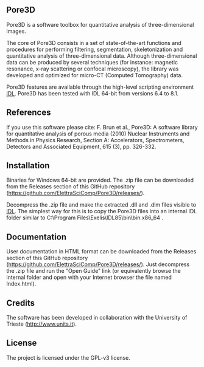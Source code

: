## Pore3D

Pore3D is a software toolbox for quantitative analysis of three-dimensional images.

The core of Pore3D consists in a set of state-of-the-art functions and procedures for performing filtering, segmentation, skeletonization and quantitative analysis of three-dimensional data. Although three-dimensional data can be produced by several techniques (for instance: magnetic resonance, x-ray scattering or confocal microscopy), the library was developed and optimized for micro-CT (Computed Tomography) data.

Pore3D features are available through the high-level scripting environment [IDL](http://www.harrisgeospatial.com/ProductsandSolutions/GeospatialProducts/IDL.aspx). Pore3D has been tested with IDL 64-bit from versions 6.4 to 8.1.

## References

If you use this software please cite: F. Brun et al., Pore3D: A software library for quantitative analysis of porous media (2010) Nuclear Instruments and Methods in Physics Research, Section A: Accelerators, Spectrometers, Detectors and Associated Equipment, 615 (3), pp. 326-332.

## Installation

Binaries for Windows 64-bit are provided. The .zip file can be downloaded from the Releases section of this GitHub repository (https://github.com/ElettraSciComp/Pore3D/releases/).

Decompress the .zip file and make the extracted .dll and .dlm files visible to [IDL](http://www.harrisgeospatial.com/ProductsandSolutions/GeospatialProducts/IDL.aspx). The simplest way for this is to copy the Pore3D files into an internal IDL folder similar to C:\Program Files\Exelis\IDL85\bin\bin.x86_64 . 

## Documentation

User documentation in HTML format can be downloaded from the Releases section of this GitHub repository (https://github.com/ElettraSciComp/Pore3D/releases/). Just decompress the .zip file and run the "Open Guide" link (or equivalently browse the internal folder and open with your Internet browser the file named Index.html).

## Credits

The software has been developed in collaboration with the University of Trieste (http://www.units.it).

## License

The project is licensed under the GPL-v3 license.
